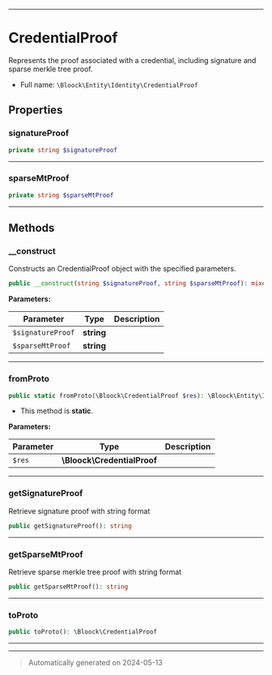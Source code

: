 ***

# CredentialProof

Represents the proof associated with a credential, including signature and sparse merkle tree proof.



* Full name: `\Bloock\Entity\Identity\CredentialProof`



## Properties


### signatureProof



```php
private string $signatureProof
```






***

### sparseMtProof



```php
private string $sparseMtProof
```






***

## Methods


### __construct

Constructs an CredentialProof object with the specified parameters.

```php
public __construct(string $signatureProof, string $sparseMtProof): mixed
```








**Parameters:**

| Parameter | Type | Description |
|-----------|------|-------------|
| `$signatureProof` | **string** |  |
| `$sparseMtProof` | **string** |  |





***

### fromProto



```php
public static fromProto(\Bloock\CredentialProof $res): \Bloock\Entity\Identity\CredentialProof
```



* This method is **static**.




**Parameters:**

| Parameter | Type | Description |
|-----------|------|-------------|
| `$res` | **\Bloock\CredentialProof** |  |





***

### getSignatureProof

Retrieve signature proof with string format

```php
public getSignatureProof(): string
```












***

### getSparseMtProof

Retrieve sparse merkle tree proof with string format

```php
public getSparseMtProof(): string
```












***

### toProto



```php
public toProto(): \Bloock\CredentialProof
```












***


***
> Automatically generated on 2024-05-13
